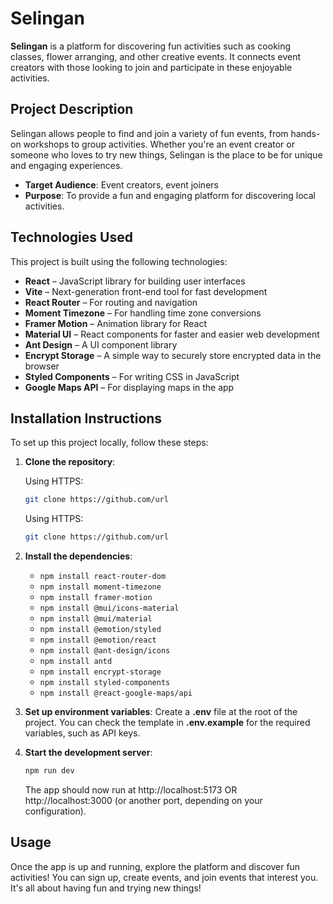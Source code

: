 # Selingan

**Selingan** is a platform for discovering fun activities such as cooking classes, flower arranging, and other creative events. It connects event creators with those looking to join and participate in these enjoyable activities.

## Project Description

Selingan allows people to find and join a variety of fun events, from hands-on workshops to group activities. Whether you're an event creator or someone who loves to try new things, Selingan is the place to be for unique and engaging experiences.

- **Target Audience**: Event creators, event joiners
- **Purpose**: To provide a fun and engaging platform for discovering local activities.

## Technologies Used

This project is built using the following technologies:

- **React** – JavaScript library for building user interfaces
- **Vite** – Next-generation front-end tool for fast development
- **React Router** – For routing and navigation
- **Moment Timezone** – For handling time zone conversions
- **Framer Motion** – Animation library for React
- **Material UI** – React components for faster and easier web development
- **Ant Design** – A UI component library
- **Encrypt Storage** – A simple way to securely store encrypted data in the browser
- **Styled Components** – For writing CSS in JavaScript
- **Google Maps API** – For displaying maps in the app

## Installation Instructions

To set up this project locally, follow these steps:

1. **Clone the repository**:

   Using HTTPS:
   ```bash
   git clone https://github.com/url
   ```
   Using HTTPS:
   ```bash
   git clone https://github.com/url
   ```
   
2. **Install the dependencies**:
   
     - `npm install react-router-dom`
     - `npm install moment-timezone`
     - `npm install framer-motion`
     - `npm install @mui/icons-material`
     - `npm install @mui/material`
     - `npm install @emotion/styled`
     - `npm install @emotion/react`
     - `npm install @ant-design/icons`
     - `npm install antd`
     - `npm install encrypt-storage`
     - `npm install styled-components`
     - `npm install @react-google-maps/api`

3. **Set up environment variables**:
   Create a **.env** file at the root of the project. You can check the template in **.env.example** for the required variables, such as API keys.
   
4. **Start the development server**:
   ```bash
   npm run dev
   ```
   The app should now run at http://localhost:5173 OR http://localhost:3000 (or another port, depending on your configuration).

## Usage

Once the app is up and running, explore the platform and discover fun activities! You can sign up, create events, and join events that interest you. It's all about having fun and trying new things!



